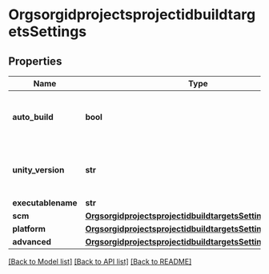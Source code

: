 # OrgsorgidprojectsprojectidbuildtargetsSettings

## Properties
Name | Type | Description | Notes
------------ | ------------- | ------------- | -------------
**auto_build** | **bool** | start builds automatically when your repo is updated | [optional] 
**unity_version** | **str** | &#39;latest&#39; or a unity dot version with underscores (ex. &#39;4_6_5&#39;) | [optional] 
**executablename** | **str** |  | [optional] 
**scm** | [**OrgsorgidprojectsprojectidbuildtargetsSettingsScm**](OrgsorgidprojectsprojectidbuildtargetsSettingsScm.md) |  | [optional] 
**platform** | [**OrgsorgidprojectsprojectidbuildtargetsSettingsPlatform**](OrgsorgidprojectsprojectidbuildtargetsSettingsPlatform.md) |  | [optional] 
**advanced** | [**OrgsorgidprojectsprojectidbuildtargetsSettingsAdvanced**](OrgsorgidprojectsprojectidbuildtargetsSettingsAdvanced.md) |  | [optional] 

[[Back to Model list]](../README.md#documentation-for-models) [[Back to API list]](../README.md#documentation-for-api-endpoints) [[Back to README]](../README.md)


